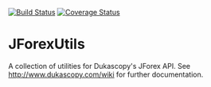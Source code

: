 [![Build Status](https://travis-ci.org/juxeii/JForexUtils.svg?branch=master)](https://travis-ci.org/juxeii/JForexUtils) 
[![Coverage Status](https://coveralls.io/repos/juxeii/JForexUtils/badge.svg?branch=master)](https://coveralls.io/r/juxeii/JForexUtils?branch=master) 

JForexUtils 
===========

A collection of utilities for Dukascopy's JForex API.
See http://www.dukascopy.com/wiki for further documentation.
